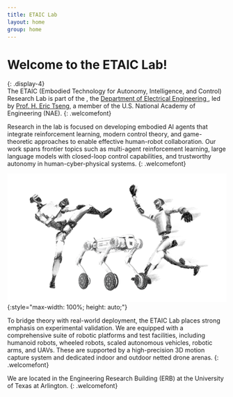 ```yaml
---
title: ETAIC Lab
layout: home
group: home
---
```


# Welcome to the ETAIC Lab!
{: .display-4}
<br>
The ETAIC (Embodied Technology for Autonomy, Intelligence, and Control) Research Lab is part of the [](http://bts.ucsf.edu/), the [Department of Electrical Engineering
](https://www.uta.edu/academics/schools-colleges/engineering/academics/departments/electrical), led by [Prof. H. Eric Tseng](https://www.nae.edu/248787/Dr-Hongtei-E-Tseng), a member of the U.S. National Academy of Engineering (NAE).
{: .welcomefont}

Research in the lab is focused on developing embodied AI agents that integrate reinforcement learning, modern control theory, and game-theoretic approaches to enable effective human-robot collaboration. Our work spans frontier topics such as multi-agent reinforcement learning, large language models with closed-loop control capabilities, and trustworthy autonomy in human-cyber-physical systems.
{: .welcomefont}

![ETAIC lab logo](static/img/logo/jf_retreat_logo.svg){:style="max-width: 100%; height: auto;"}

To bridge theory with real-world deployment, the ETAIC Lab places strong emphasis on experimental validation. We are equipped with a comprehensive suite of robotic platforms and test facilities, including humanoid robots, wheeled robots, scaled autonomous vehicles, robotic arms, and UAVs. These are supported by a high-precision 3D motion capture system and dedicated indoor and outdoor netted drone arenas.
{: .welcomefont}

We are located in the Engineering Research Building (ERB) at the University of Texas at Arlington.
{: .welcomefont}

